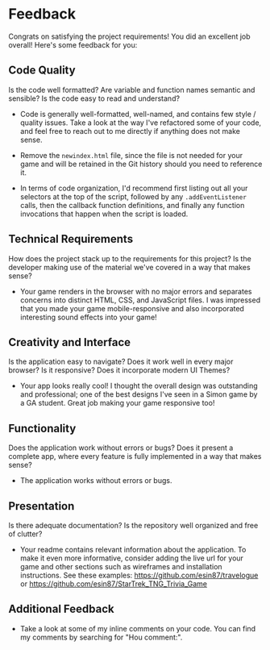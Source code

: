 # Feedback

Congrats on satisfying the project requirements! You did an excellent job overall! Here's some feedback for you:

## Code Quality

Is the code well formatted? Are variable and function names semantic and sensible? Is the code easy to read and understand?

- Code is generally well-formatted, well-named, and contains few style / quality issues. Take a look at the way I've refactored some of your code, and feel free to reach out to me directly if anything does not make sense.

- Remove the `newindex.html` file, since the file is not needed for your game and will be retained in the Git history should you need to reference it.

- In terms of code organization, I'd recommend first listing out all your selectors at the top of the script, followed by any `.addEventListener` calls, then the callback function definitions, and finally any function invocations that happen when the script is loaded.

## Technical Requirements

How does the project stack up to the requirements for this project? Is the developer making use of the material we've covered in a way that makes sense?

- Your game renders in the browser with no major errors and separates concerns into distinct HTML, CSS, and JavaScript files. I was impressed that you made your game mobile-responsive and also incorporated interesting sound effects into your game!

## Creativity and Interface

Is the application easy to navigate? Does it work well in every major browser? Is it responsive? Does it incorporate modern UI Themes?

- Your app looks really cool! I thought the overall design was outstanding and professional; one of the best designs I've seen in a Simon game by a GA student. Great job making your game responsive too!

## Functionality

Does the application work without errors or bugs? Does it present a complete app, where every feature is fully implemented in a way that makes sense?

- The application works without errors or bugs.

## Presentation

Is there adequate documentation? Is the repository well organized and free of clutter?

- Your readme contains relevant information about the application. To make it even more informative, consider adding the live url for your game and other sections such as wireframes and installation instructions. See these examples: https://github.com/esin87/travelogue or https://github.com/esin87/StarTrek_TNG_Trivia_Game

## Additional Feedback

- Take a look at some of my inline comments on your code. You can find my comments by searching for "Hou comment:".
